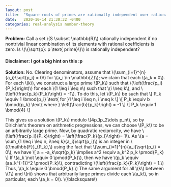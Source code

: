 ```yaml
---
layout: post
title:  "Square roots of primes are rationally independent over rationals"
date:   2020-10-14 21:30:32 -0400
categories: real-analysis number-theory
---
```


**Problem:** Call a set \\(S \subset \mathbb{R}\\) rationally independent if no nontrivial linear combination of its elements with rational coefficients is zero. Is \\(\\{\sqrt{p}: p \text{ prime}\\}\\) is rationally independent?

#### Disclaimer: I got a big hint on this :p

**Solution:** No. Clearing denominators, assume that \\(\sum_{i=1}^{n}{a_i}\sqrt{p_i} = 0\\) for \\(a_i \in \mathbb{Z}\\); we claim that each \\(a_k = 0\\). For each \\(k\\), we construct a large prime \\(P_k\\) such that \\(\left(\frac{p_i}{P_k}\right)\\) for each \\(1 \leq i \leq n\\) such that \\(i \neq k\\), and \\(\left(\frac{p_k}{P_k}\right) = -1\\). To do this, let \\(P_k\\) be such that
\\[ P_k \equiv 1 \bmod{p_i} \text{ for }1 \leq i \leq n, i \neq k \\]
\\[ P_k \equiv b \bmod{p_k} \text{ where } \left(\frac{b}{p_k}\right) = -1 \\]
\\[ P_k \equiv 1 \bmod{4} \\]

This gives us a solution \\(P_k\\) modulo \\(4p_1p_2\dots p_n\\), so by Dirichlet's theorem on arithmetic progressions, we can choose \\(P_k\\) to be an arbitrarily large prime. Now, by quadratic reciprocity, we have \\(\left(\frac{p_i}{P_k}\right) = \left(\frac{P_k}{p_i}\right)= 1\\). As \\(a = \sum_{1 \leq i \leq n, i\neq k}{a_i}\sqrt{p_i}\\) is an integer in \\({\mathbb{F}}\_{P_k},\\) using the fact that \\(\sum_{i=1}^{n}{a_i}\sqrt{p_i} = 0\\), we have
\\[
    a = -a_k\sqrt{p_k} \implies a^2 \equiv a_k^2 p_k \pmod{P_k}
\\]
If \\(a_k \not \equiv 0 \pmod{P_k}\\), then we have \\(p_k \equiv (aa_k^{-1})^2 \pmod{P_k}\\), contradicting \\(\left(\frac{p_k}{P_k}\right) = 1.\\) Thus, \\(a_k \equiv 0 \bmod{P_k}.\\) The same argument for all \\(k\\) between \\(1\\) and \\(n\\) shows that arbitrarily large primes divide each \\(a_k\\), so in particular, each \\(a_k = 0\\). \\(\blacksquare\\)
